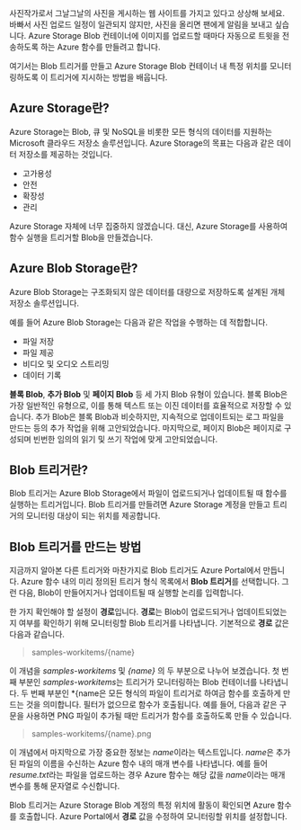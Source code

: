 사진작가로서 그날그날의 사진을 게시하는 웹 사이트를 가지고 있다고 상상해 보세요. 바빠서 사진 업로드 일정이 일관되지 않지만, 사진을 올리면 팬에게 알림을 보내고 싶습니다. Azure Storage Blob 컨테이너에 이미지를 업로드할 때마다 자동으로 트윗을 전송하도록 하는 Azure 함수를 만들려고 합니다.

여기서는 Blob 트리거를 만들고 Azure Storage Blob 컨테이너 내 특정 위치를 모니터링하도록 이 트리거에 지시하는 방법을 배웁니다.

## <a name="what-is-azure-storage"></a>Azure Storage란?

Azure Storage는 Blob, 큐 및 NoSQL을 비롯한 모든 형식의 데이터를 지원하는 Microsoft 클라우드 저장소 솔루션입니다. Azure Storage의 목표는 다음과 같은 데이터 저장소를 제공하는 것입니다.

- 고가용성
- 안전
- 확장성
- 관리

Azure Storage 자체에 너무 집중하지 않겠습니다. 대신, Azure Storage를 사용하여 함수 실행을 트리거할 Blob을 만들겠습니다.

## <a name="what-is-azure-blob-storage"></a>Azure Blob Storage란?

Azure Blob Storage는 구조화되지 않은 데이터를 대량으로 저장하도록 설계된 개체 저장소 솔루션입니다. 

예를 들어 Azure Blob Storage는 다음과 같은 작업을 수행하는 데 적합합니다.

- 파일 저장
- 파일 제공
- 비디오 및 오디오 스트리밍
- 데이터 기록

**블록 Blob**, **추가 Blob** 및 **페이지 Blob** 등 세 가지 Blob 유형이 있습니다. 블록 Blob은 가장 일반적인 유형으로, 이를 통해 텍스트 또는 이진 데이터를 효율적으로 저장할 수 있습니다. 추가 Blob은 블록 Blob과 비슷하지만, 지속적으로 업데이트되는 로그 파일을 만드는 등의 추가 작업을 위해 고안되었습니다. 마지막으로, 페이지 Blob은 페이지로 구성되며 빈번한 임의의 읽기 및 쓰기 작업에 맞게 고안되었습니다.

## <a name="what-is-a-blob-trigger"></a>Blob 트리거란?

Blob 트리거는 Azure Blob Storage에서 파일이 업로드되거나 업데이트될 때 함수를 실행하는 트리거입니다. Blob 트리거를 만들려면 Azure Storage 계정을 만들고 트리거의 모니터링 대상이 되는 위치를 제공합니다.

## <a name="how-to-create-a-blob-trigger"></a>Blob 트리거를 만드는 방법

지금까지 알아본 다른 트리거와 마찬가지로 Blob 트리거도 Azure Portal에서 만듭니다. Azure 함수 내의 미리 정의된 트리거 형식 목록에서 **Blob 트리거**를 선택합니다. 그런 다음, Blob이 만들어지거나 업데이트될 때 실행할 논리를 입력합니다.

한 가지 확인해야 할 설정이 **경로**입니다. **경로**는 Blob이 업로드되거나 업데이트되었는지 여부를 확인하기 위해 모니터링할 Blob 트리거를 나타냅니다. 기본적으로 **경로** 값은 다음과 같습니다. 

> samples-workitems/{name}

이 개념을 *samples-workitems* 및 *{name}* 의 두 부분으로 나누어 보겠습니다. 첫 번째 부분인 *samples-workitems*는 트리거가 모니터링하는 Blob 컨테이너를 나타냅니다. 두 번째 부분인 *{name은 모든 형식의 파일이 트리거로 하여금 함수를 호출하게 만드는 것을 의미합니다. 필터가 없으므로 함수가 호출됩니다. 예를 들어, 다음과 같은 구문을 사용하면 PNG 파일이 추가될 때만 트리거가 함수를 호출하도록 만들 수 있습니다.

> samples-workitems/{name}.png

이 개념에서 마지막으로 가장 중요한 정보는 *name*이라는 텍스트입니다. *name*은 추가된 파일의 이름을 수신하는 Azure 함수 내의 매개 변수를 나타냅니다. 예를 들어 *resume.txt*라는 파일을 업로드하는 경우 Azure 함수는 해당 값을 *name*이라는 매개 변수를 통해 문자열로 수신합니다.

Blob 트리거는 Azure Storage Blob 계정의 특정 위치에 활동이 확인되면 Azure 함수를 호출합니다. Azure Portal에서 **경로** 값을 수정하여 모니터링할 위치를 설정합니다.